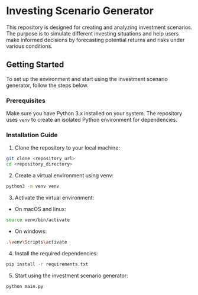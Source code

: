 # Investing Scenario Generator

This repository is designed for creating and analyzing investment scenarios. The purpose is to simulate different investing situations and help users make informed decisions by forecasting potential returns and risks under various conditions.

## Getting Started

To set up the environment and start using the investment scenario generator, follow the steps below.

### Prerequisites

Make sure you have Python 3.x installed on your system. The repository uses `venv` to create an isolated Python environment for dependencies.

### Installation Guide

1. Clone the repository to your local machine:
```bash
git clone <repository_url>
cd <repository_directory>
```
2. Create a virtual environment using venv:
```bash
python3 -m venv venv
```
3. Activate the virtual environment:
* On macOS and linux:
```bash
source venv/bin/activate
```
* On windows:
```bash
.\venv\Scripts\activate
```
4. Install the required dependencies:
```bash
pip install -r requirements.txt
```
5. Start using the investment scenario generator:
```bash
python main.py
```




